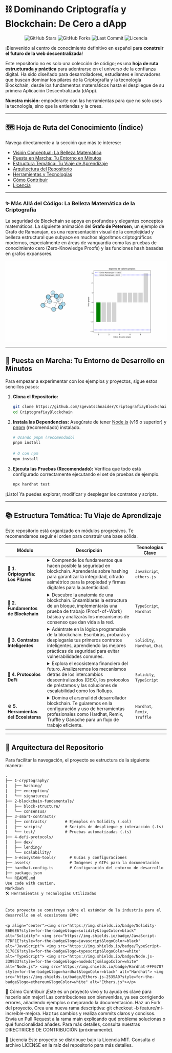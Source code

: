 # ⛓️ Dominando Criptografía y Blockchain: De Cero a dApp

<p align="center">
  <img src="https://img.shields.io/github/stars/sgevatschnaider/CriptografiayBlockchain?style=for-the-badge&logo=github&color=ffca28" alt="GitHub Stars">
  <img src="https://img.shields.io/github/forks/sgevatschnaider/CriptografiayBlockchain?style=for-the-badge&logo=github&color=3d5afe" alt="GitHub Forks">
  <img src="https://img.shields.io/github/last-commit/sgevatschnaider/CriptografiayBlockchain?style=for-the-badge&logo=github&color=4caf50" alt="Last Commit">
  <img src="https://img.shields.io/github/license/sgevatschnaider/CriptografiayBlockchain?style=for-the-badge&color=ef5350" alt="Licencia">
</p>

¡Bienvenido al centro de conocimiento definitivo en español para **construir el futuro de la web descentralizada**!

Este repositorio no es solo una colección de código; es una **hoja de ruta estructurada y práctica** para adentrarse en el universo de la confianza digital. Ha sido diseñado para desarrolladores, estudiantes e innovadores que buscan dominar los pilares de la Criptografía y la tecnología Blockchain, desde los fundamentos matemáticos hasta el despliegue de su primera Aplicación Descentralizada (dApp).

**Nuestra misión:** empoderarte con las herramientas para que no solo uses la tecnología, sino que la entiendas y la crees.

---

## 🗺️ Hoja de Ruta del Conocimiento (Índice)

Navega directamente a la sección que más te interese:

*   [Visión Conceptual: La Belleza Matemática](#-más-allá-del-código-la-belleza-matemática-de-la-criptografía)
*   [Puesta en Marcha: Tu Entorno en Minutos](#-puesta-en-marcha-tu-entorno-de-desarrollo-en-minutos)
*   [Estructura Temática: Tu Viaje de Aprendizaje](#-estructura-temática-tu-viaje-de-aprendizaje)
*   [Arquitectura del Repositorio](#-arquitectura-del-repositorio)
*   [Herramientas y Tecnologías](#️-herramientas-y-tecnologías-utilizadas)
*   [Cómo Contribuir](#-cómo-contribuir)
*   [Licencia](#-licencia)

---

### ✨ Más Allá del Código: La Belleza Matemática de la Criptografía

La seguridad de Blockchain se apoya en profundos y elegantes conceptos matemáticos. La siguiente animación del **Grafo de Petersen**, un ejemplo de Grafo de Ramanujan, es una representación visual de la complejidad y belleza estructural que subyace en muchos algoritmos criptográficos modernos, especialmente en áreas de vanguardia como las pruebas de conocimiento cero (Zero-Knowledge Proofs) y las funciones hash basadas en grafos expansores.

<p align="center">
  <img src="https://github.com/sgevatschnaider/CriptografiayBlockchain/blob/main/assets/petersen_ramanujan_animation.gif?raw=true" alt="Animación del Grafo de Petersen" width="600"/>
</p>

---

## 🚀 Puesta en Marcha: Tu Entorno de Desarrollo en Minutos

Para empezar a experimentar con los ejemplos y proyectos, sigue estos sencillos pasos:

1.  **Clona el Repositorio:**
    ```bash
    git clone https://github.com/sgevatschnaider/CriptografiayBlockchain.git
    cd CriptografiayBlockchain
    ```
2.  **Instala las Dependencias:**
    Asegúrate de tener [Node.js](https://nodejs.org/) (v16 o superior) y [pnpm](https://pnpm.io/) (recomendado) instalado.
    ```bash
    # Usando pnpm (recomendado)
    pnpm install
    
    # O con npm
    npm install
    ```
3.  **Ejecuta las Pruebas (Recomendado):**
    Verifica que todo está configurado correctamente ejecutando el set de pruebas de ejemplo.
    ```bash
    npx hardhat test
    ```

¡Listo! Ya puedes explorar, modificar y desplegar los contratos y scripts.

---

## 📚 Estructura Temática: Tu Viaje de Aprendizaje

Este repositorio está organizado en módulos progresivos. Te recomendamos seguir el orden para construir una base sólida.

| Módulo                                          | Descripción                                                                                                                                                                                                                                                                         | Tecnologías Clave          |
| ----------------------------------------------- | ----------------------------------------------------------------------------------------------------------------------------------------------------------------------------------------------------------------------------------------------------------------------------------- | -------------------------- |
| 🔐 **1. Criptografía: Los Pilares**             | <details><summary>Comprende los fundamentos que hacen posible la seguridad en blockchain. Aprenderás sobre hashing para garantizar la integridad, cifrado asimétrico para la propiedad y firmas digitales para la autenticidad.</summary><p>Exploraremos implementaciones prácticas para solidificar estos conceptos.</p></details> | `JavaScript`, `ethers.js`  |
| 🔗 **2. Fundamentos de Blockchain**               | <details><summary>Descubre la anatomía de una blockchain. Ensamblarás la estructura de un bloque, implementarás una prueba de trabajo (Proof-of-Work) básica y analizarás los mecanismos de consenso que dan vida a la red.</summary><p>Este módulo te dará un modelo mental claro de cómo funciona una cadena de bloques por dentro.</p></details>    | `TypeScript`, `Hardhat`    |
| 📝 **3. Contratos Inteligentes** | <details><summary>Adéntrate en la lógica programable de la blockchain. Escribirás, probarás y desplegarás tus primeros contratos inteligentes, aprendiendo las mejores prácticas de seguridad para evitar vulnerabilidades comunes.</summary><p>Nos enfocaremos en el ciclo de vida completo del desarrollo de un Smart Contract.</p></details>     | `Solidity`, `Hardhat`, `Chai` |
| 🏦 **4. Protocolos DeFi**      | <details><summary>Explora el ecosistema financiero del futuro. Analizaremos los mecanismos detrás de los intercambios descentralizados (DEX), los protocolos de préstamos y las soluciones de escalabilidad como los Rollups.</summary><p>Se estudiarán casos de uso reales y patrones de diseño de DeFi.</p></details> | `Solidity`, `TypeScript`   |
| ⚙️ **5. Herramientas del Ecosistema**           | <details><summary>Domina el arsenal del desarrollador blockchain. Te guiaremos en la configuración y uso de herramientas profesionales como Hardhat, Remix, Truffle y Ganache para un flujo de trabajo eficiente.</summary><p>El objetivo es que te sientas cómodo en un entorno de desarrollo profesional.</p></details>           | `Hardhat`, `Remix`, `Truffle`|

---

## 📂 Arquitectura del Repositorio

Para facilitar la navegación, el proyecto se estructura de la siguiente manera:

```plaintext
.
├── 1-cryptography/
│   ├── hashing/
│   ├── encryption/
│   └── signatures/
├── 2-blockchain-fundamentals/
│   ├── block-structure/
│   └── consensus/
├── 3-smart-contracts/
│   ├── contracts/        # Ejemplos en Solidity (.sol)
│   ├── scripts/          # Scripts de despliegue y interacción (.ts)
│   └── test/             # Pruebas automatizadas (.ts)
├── 4-defi-protocols/
│   ├── dex/
│   ├── lending/
│   └── scalability/
├── 5-ecosystem-tools/      # Guías y configuraciones
├── assets/                 # Imágenes y GIFs para la documentación
├── hardhat.config.ts       # Configuración del entorno de desarrollo
├── package.json
└── README.md
Use code with caution.
Markdown
🛠️ Herramientas y Tecnologías Utilizadas


Este proyecto se construye sobre el estándar de la industria para el desarrollo en el ecosistema EVM:

<p align="center"><img src="https://img.shields.io/badge/Solidity-E6E6E6?style=for-the-badge&logo=solidity&logoColor=black" alt="Solidity"> <img src="https://img.shields.io/badge/JavaScript-F7DF1E?style=for-the-badge&logo=javascript&logoColor=black" alt="JavaScript"> <img src="https://img.shields.io/badge/TypeScript-3178C6?style=for-the-badge&logo=typescript&logoColor=white" alt="TypeScript"> <img src="https://img.shields.io/badge/Node.js-339933?style=for-the-badge&logo=nodedotjs&logoColor=white" alt="Node.js"> <img src="https://img.shields.io/badge/Hardhat-FFF670?style=for-the-badge&logo=hardhat&logoColor=black" alt="Hardhat"> <img src="https://img.shields.io/badge/Ethers.js-2535A0?style=for-the-badge&logo=ethereum&logoColor=white" alt="Ethers.js"></p>
```

🤝 Cómo Contribuir
¡Este es un proyecto vivo y tu ayuda es clave para hacerlo aún mejor! Las contribuciones son bienvenidas, ya sea corrigiendo errores, añadiendo ejemplos o mejorando la documentación.
Haz un Fork del proyecto.
Crea una nueva rama descriptiva: git checkout -b feature/mi-increible-mejora.
Haz tus cambios y realiza commits claros y concisos.
Envía un Pull Request a la rama main explicando qué problema solucionas o qué funcionalidad añades.
Para más detalles, consulta nuestras DIRECTRICES DE CONTRIBUCIÓN (próximamente).

📄 Licencia
Este proyecto se distribuye bajo la Licencia MIT. Consulta el archivo LICENSE en la raíz del repositorio para más detalles.



